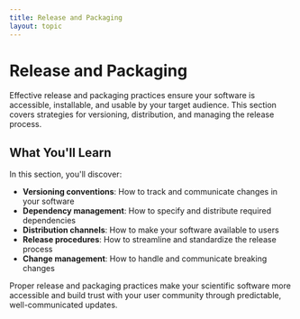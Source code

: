 ```yaml
---
title: Release and Packaging
layout: topic
---
```


# Release and Packaging

Effective release and packaging practices ensure your software is accessible, installable, and usable by your target audience. This section covers strategies for versioning, distribution, and managing the release process.

## What You'll Learn

In this section, you'll discover:

- **Versioning conventions**: How to track and communicate changes in your software
- **Dependency management**: How to specify and distribute required dependencies
- **Distribution channels**: How to make your software available to users
- **Release procedures**: How to streamline and standardize the release process
- **Change management**: How to handle and communicate breaking changes

Proper release and packaging practices make your scientific software more accessible and build trust with your user community through predictable, well-communicated updates.
